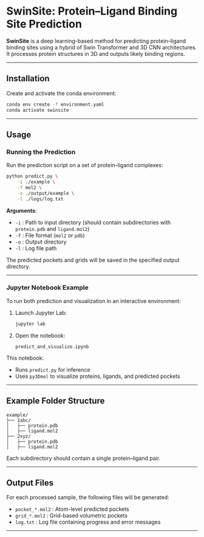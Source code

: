 # SwinSite: Protein–Ligand Binding Site Prediction

**SwinSite** is a deep learning-based method for predicting protein–ligand binding sites using a hybrid of Swin Transformer and 3D CNN architectures. It processes protein structures in 3D and outputs likely binding regions.

---

## Installation

Create and activate the conda environment:

```bash
conda env create -f environment.yaml
conda activate swinsite
```

---

## Usage

### Running the Prediction

Run the prediction script on a set of protein–ligand complexes:

```bash
python predict.py \
    -i ./example \
    -f mol2 \
    -o ./output/example \
    -l ./logs/log.txt
```

**Arguments**:

- `-i` : Path to input directory (should contain subdirectories with `protein.pdb` and `ligand.mol2`)
- `-f` : File format (`mol2` or `pdb`)
- `-o` : Output directory
- `-l` : Log file path

The predicted pockets and grids will be saved in the specified output directory.

---

### Jupyter Notebook Example

To run both prediction and visualization in an interactive environment:

1. Launch Jupyter Lab:

    ```bash
    jupyter lab
    ```

2. Open the notebook:

    ```
    predict_and_visualize.ipynb
    ```

This notebook:
- Runs `predict.py` for inference
- Uses `py3Dmol` to visualize proteins, ligands, and predicted pockets

---

## Example Folder Structure

```
example/
├── 1abc/
│   ├── protein.pdb
│   ├── ligand.mol2
├── 2xyz/
│   ├── protein.pdb
│   ├── ligand.mol2
```

Each subdirectory should contain a single protein–ligand pair.

---

## Output Files

For each processed sample, the following files will be generated:

- `pocket_*.mol2` : Atom-level predicted pockets
- `grid_*.mol2`   : Grid-based volumetric pockets
- `log.txt`       : Log file containing progress and error messages

---
